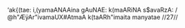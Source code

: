 ‘ak{(tae: i‚(yamaANAAina gAuNAE: k(maARiNA s$avaRzA: /
@h"ÆÿAr"ivamaUX#AtmaA k(taARh"imaita manyatae //27//